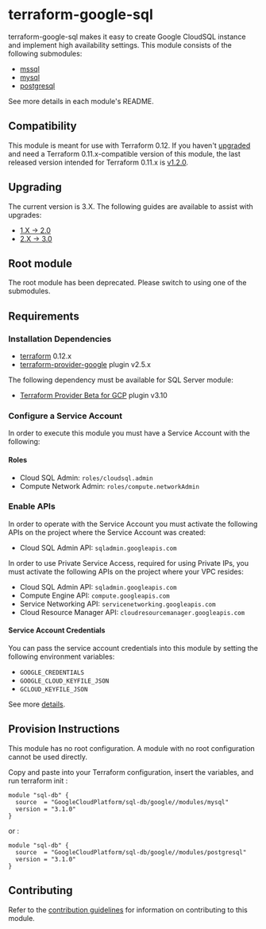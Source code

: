 # terraform-google-sql

terraform-google-sql makes it easy to create Google CloudSQL instance and implement high availability settings.
This module consists of the following submodules:

- [mssql](./modules/mssql)
- [mysql](./modules/mysql)
- [postgresql](./modules/postgresql)

See more details in each module's README.

## Compatibility

This module is meant for use with Terraform 0.12. If you haven't
[upgraded](https://www.terraform.io/upgrade-guides/0-12.html)
and need a Terraform 0.11.x-compatible version of this module, the last
released version intended for Terraform 0.11.x is
[v1.2.0](https://registry.terraform.io/modules/GoogleCloudPlatform/sql-db/google/1.2.0).

## Upgrading

The current version is 3.X. The following guides are available to assist with upgrades:

- [1.X -> 2.0](./docs/upgrading_to_sql_db_2.0.0.md)
- [2.X -> 3.0](./docs/upgrading_to_sql_db_3.0.0.md)

## Root module

The root module has been deprecated. Please switch to using one of the submodules.

## Requirements

### Installation Dependencies

- [terraform](https://www.terraform.io/downloads.html) 0.12.x
- [terraform-provider-google](https://github.com/terraform-providers/terraform-provider-google) plugin v2.5.x

The following dependency must be available for SQL Server module:

- [Terraform Provider Beta for GCP](https://github.com/terraform-providers/terraform-provider-google-beta) plugin v3.10

### Configure a Service Account

In order to execute this module you must have a Service Account with the following:

#### Roles

- Cloud SQL Admin: `roles/cloudsql.admin`
- Compute Network Admin: `roles/compute.networkAdmin`

### Enable APIs

In order to operate with the Service Account you must activate the following APIs on the project where the Service Account was created:

- Cloud SQL Admin API: `sqladmin.googleapis.com`

In order to use Private Service Access, required for using Private IPs, you must activate
the following APIs on the project where your VPC resides:

- Cloud SQL Admin API: `sqladmin.googleapis.com`
- Compute Engine API: `compute.googleapis.com`
- Service Networking API: `servicenetworking.googleapis.com`
- Cloud Resource Manager API: `cloudresourcemanager.googleapis.com`

#### Service Account Credentials

You can pass the service account credentials into this module by setting the following environment variables:

* `GOOGLE_CREDENTIALS`
* `GOOGLE_CLOUD_KEYFILE_JSON`
* `GCLOUD_KEYFILE_JSON`

See more [details](https://www.terraform.io/docs/providers/google/provider_reference.html#configuration-reference).

## Provision Instructions

This module has no root configuration. A module with no root configuration cannot be used directly.

Copy and paste into your Terraform configuration, insert the variables, and run terraform init :

```
module "sql-db" {
  source  = "GoogleCloudPlatform/sql-db/google//modules/mysql"
  version = "3.1.0"
}
```

or :

```
module "sql-db" {
  source  = "GoogleCloudPlatform/sql-db/google//modules/postgresql"
  version = "3.1.0"
}
```

## Contributing

Refer to the [contribution guidelines](./CONTRIBUTING.md) for
information on contributing to this module.
